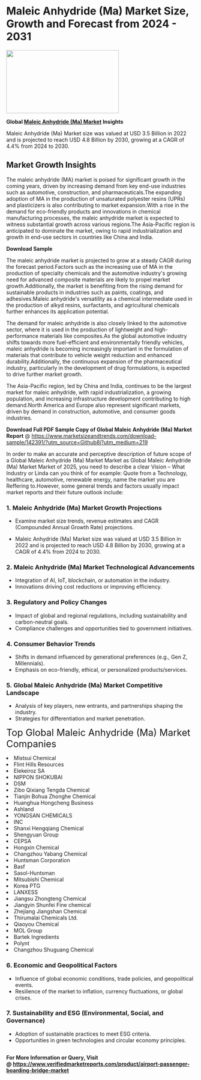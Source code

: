 <H1>Maleic Anhydride (Ma) Market Size, Growth and Forecast from 2024 - 2031</H1><img class="aligncenter size-medium wp-image-584254" src="https://thirdeyenews.in/wp-content/uploads/2024/09/Global-Market-Research-300x168.jpeg" alt="" width="300" height="168" /><p><strong>Global&nbsp;<a href="https://www.marketsizeandtrends.com/download-sample/142391/?utm_source=Github8j?utm_medium=219">Maleic Anhydride (Ma) Market</a> Insights</strong></p><p>Maleic Anhydride (Ma) Market size was valued at USD 3.5 Billion in 2022 and is projected to reach USD 4.8 Billion by 2030, growing at a CAGR of 4.4% from 2024 to 2030.</p><p><h2>Market Growth Insights</h2> <p>The maleic anhydride (MA) market is poised for significant growth in the coming years, driven by increasing demand from key end-use industries such as automotive, construction, and pharmaceuticals.The expanding adoption of MA in the production of unsaturated polyester resins (UPRs) and plasticizers is also contributing to market expansion.With a rise in the demand for eco-friendly products and innovations in chemical manufacturing processes, the maleic anhydride market is expected to witness substantial growth across various regions.The Asia-Pacific region is anticipated to dominate the market, owing to rapid industrialization and growth in end-use sectors in countries like China and India.</p> <p><strong>Download Sample</strong></p> <p>The maleic anhydride market is projected to grow at a steady CAGR during the forecast period.Factors such as the increasing use of MA in the production of specialty chemicals and the automotive industry's growing need for advanced composite materials are likely to propel market growth.Additionally, the market is benefiting from the rising demand for sustainable products in industries such as paints, coatings, and adhesives.Maleic anhydride's versatility as a chemical intermediate used in the production of alkyd resins, surfactants, and agricultural chemicals further enhances its application potential.</p> <p>The demand for maleic anhydride is also closely linked to the automotive sector, where it is used in the production of lightweight and high-performance materials like composites.As the global automotive industry shifts towards more fuel-efficient and environmentally friendly vehicles, maleic anhydride is becoming increasingly important in the formulation of materials that contribute to vehicle weight reduction and enhanced durability.Additionally, the continuous expansion of the pharmaceutical industry, particularly in the development of drug formulations, is expected to drive further market growth.</p> <p>The Asia-Pacific region, led by China and India, continues to be the largest market for maleic anhydride, with rapid industrialization, a growing population, and increasing infrastructure development contributing to high demand.North America and Europe also represent significant markets, driven by demand in construction, automotive, and consumer goods industries.</p> <p><span class=""><strong>Download Full PDF Sample Copy of Global Maleic Anhydride (Ma) Market Report</strong> @ <a href="https://www.marketsizeandtrends.com/download-sample/142391/?utm_source=Github8j?utm_medium=219" target="_blank">https://www.marketsizeandtrends.com/download-sample/142391/?utm_source=Github8j?utm_medium=219</a></span></p><p>In order to make an accurate and perceptive description of future scope of a Global&nbsp;Maleic Anhydride (Ma) Market Market as Global&nbsp;Maleic Anhydride (Ma) Market Market of 2025, you need to describe a clear Vision &ndash; What Industry or Linda can you think of for example: Quote from a Technology, healthcare, automotive, renewable energy, name the market you are Reffering to.However, some general trends and factors usually impact market reports and their future outlook include:</p><h3>1.&nbsp;<strong>Maleic Anhydride (Ma) Market Growth Projections</strong></h3><ul><li>Examine market size trends, revenue estimates and CAGR (Compounded Annual Growth Rate) projections.</li><li><p>Maleic Anhydride (Ma) Market size was valued at USD 3.5 Billion in 2022 and is projected to reach USD 4.8 Billion by 2030, growing at a CAGR of 4.4% from 2024 to 2030.</p></li></ul><h3>2.&nbsp;<strong>Maleic Anhydride (Ma) Market Technological Advancements</strong></h3><ul><li>Integration of AI, IoT, blockchain, or automation in the industry.</li><li>Innovations driving cost reductions or improving efficiency.</li></ul><h3>3.&nbsp;<strong>Regulatory and Policy Changes</strong></h3><ul><li>Impact of global and regional regulations, including sustainability and carbon-neutral goals.</li><li>Compliance challenges and opportunities tied to government initiatives.</li></ul><h3>4.&nbsp;<strong>Consumer Behavior Trends</strong></h3><ul><li>Shifts in demand influenced by generational preferences (e.g., Gen Z, Millennials).</li><li>Emphasis on eco-friendly, ethical, or personalized products/services.</li></ul><h3>5.&nbsp;<strong>Global Maleic Anhydride (Ma) Market Competitive Landscape</strong></h3><ul><li>Analysis of key players, new entrants, and partnerships shaping the industry.</li><li>Strategies for differentiation and market penetration.</li></ul><p data-pm-slice="1 1 []"><span style="color: inherit; font-family: inherit; font-size: 25px;">Top Global Maleic Anhydride (Ma) Market Companies</span></p><div class="" data-test-id=""><p><li>Mistsui Chemical</li><li> Flint Hills Resources</li><li> Elekeiroz SA</li><li> NIPPON SHOKUBAI</li><li> DSM</li><li> Zibo Qixiang Tengda Chemical</li><li> Tianjin Bohua Zhonghe Chemical</li><li> Huanghua Hongcheng Business</li><li> Ashland</li><li> YONGSAN CHEMICALS</li><li>INC</li><li> Shanxi Hengqiang Chemical</li><li> Shengyuan Group</li><li> CEPSA</li><li> Hongxin Chemical</li><li> Changzhou Yabang Chemical</li><li> Huntsman Corporation</li><li> Basf</li><li> Sasol-Huntsman</li><li> Mitsubishi Chemical</li><li> Korea PTG</li><li> LANXESS</li><li> Jiangsu Zhongteng Chemical</li><li> Jiangyin Shunfei Fine chemical</li><li> Zhejiang Jiangshan Chemical</li><li> Thirumalai Chemicals Ltd.</li><li> Qiaoyou Chemical</li><li> MOL Group</li><li> Bartek Ingredients</li><li> Polynt</li><li> Changzhou Shuguang Chemical</li></p></div><h3>6.&nbsp;<strong>Economic and Geopolitical Factors</strong></h3><ul><li>Influence of global economic conditions, trade policies, and geopolitical events.</li><li>Resilience of the market to inflation, currency fluctuations, or global crises.</li></ul><h3>7.&nbsp;<strong>Sustainability and ESG (Environmental, Social, and Governance)</strong></h3><ul><li>Adoption of sustainable practices to meet ESG criteria.</li><li>Opportunities in green technologies and circular economy principles.</li></ul><h2><strong style="font-size: 14px;">For More Information or Query, Visit @&nbsp;</strong><a style="background-color: #ffffff; font-size: 14px;" href="https://www.marketsizeandtrends.com/report/maleic-anhydride-ma-market/" target="_blank">https://www.verifiedmarketreports.com/product/airport-passenger-boarding-bridge-market</a></h2>